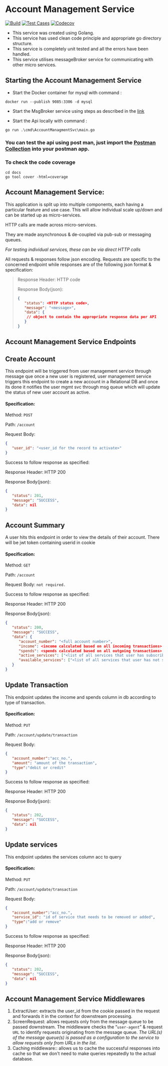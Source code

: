 # Account Management Service

[![Build](https://github.com/vatsal278/AccountManagmentSvc/actions/workflows/build.yml/badge.svg)](https://github.com/vatsal278/AccountManagmentSvc/actions/workflows/build.yml) [![Test Cases](https://github.com/vatsal278/AccountManagmentSvc/actions/workflows/test.yml/badge.svg)](https://github.com/vatsal278/AccountManagmentSvc/actions/workflows/test.yml) [![Codecov](https://codecov.io/gh/vatsal278/AccountManagmentSvc/branch/main/graph/badge.svg)](https://codecov.io/gh/vatsal278/AccountManagmentSvc)

* This service was created using Golang.
* This service has used clean code principle and appropriate go directory structure.
* This service is completely unit tested and all the errors have been handled.
* This service utilises messageBroker service for communicating with other micro services.

## Starting the Account Management Service

* Start the Docker container for mysql with command :
```
docker run --publish 9085:3306 -d mysql
```
* Start the MsgBroker service using steps as described in the [link](https://github.com/vatsal278/msgbroker)


* Start the Api locally with command :
```
go run .\cmd\AccountManagmentSvc\main.go
```
### You can test the api using post man, just import the [Postman Collection](./docs/accountmgmtSvc.postman_collection.json) into your postman app.
### To check the code coverage
```
cd docs
go tool cover -html=coverage
```
## Account Management Service:

This application is split up into multiple components, each having a particular feature and use case. This will allow individual scale up/down and can be started up as micro-services.

HTTP calls are made across micro-services.

They are made asynchronous & de-coupled via pub-sub or messaging queues.

*For testing individual services, these can be via direct HTTP calls*


All requests & responses follow json encoding.
Requests are specific to the concerned endpoint while responses are of the following json format & specification:
>
>    Response Header: HTTP code
>
>    Response Body(json):
>    ```json
>    {
>       "status": <HTTP status code>,
>       "message": "<message>",
>       "data": {
>        // object to contain the appropriate response data per API
>       }
>    }
>    ```

## Account Management Service Endpoints

## Create Account
This endpoint will be triggered from user management service through message que once a new user is registered, user management service triggers this endpoint to create a new account in a Relational DB and once its done it notifies the user mgmt svc through msg queue which will update the status of new user account as active.
#### Specification:
Method: `POST`

Path: `/account`

Request Body:
```json
{
   "user_id": "<user_id for the record to activate>"
}
```

Success to follow response as specified:

Response Header: HTTP 200

Response Body(json):
```json
{
   "status": 201,
   "message": "SUCCESS",
   "data": nil
}
```

## Account Summary
A user hits this endpoint in order to view the details of their account.
There will be jwt token containing userid in cookie
#### Specification:
Method: `GET`

Path: `/account`

Request Body: `not required.`

Success to follow response as specified:

Response Header: HTTP 200

Response Body(json):
```json
{
   "status": 200,
   "message": "SUCCESS",
   "data": {
      "account_number": "<full account number>",
      "income": <income calculated based on all incoming transactions> as float>,
      "spends": <spends calculated based on all outgoing transactions> as float>,
      "active_services": ["<list of all services that user has subscribed to>"],
      "available_services": ["<list of all services that user has not subscribed to but are available for subscription>"]
   }
}
```

## Update Transaction
This endpoint updates the income and spends column in db according to type of transaction.
#### Specification:
Method: `PUT`

Path: `/account/update/transaction`

Request Body:
```json
{
   "account_number":"acc_no.",
   "amount": "amount of the transaction",
   "type":"debit or credit"
}
```

Success to follow response as specified:

Response Header: HTTP 200

Response Body(json):
```json
{
   "status": 202,
   "message": "SUCCESS",
   "data": nil
}
```

## Update services
This endpoint updates the services column acc to query
#### Specification:
Method: `PUT`

Path: `/account/update/transaction`

Request Body:
```json
{
   "account_number":"acc_no.",
   "service_id": "id of service that needs to be removed or added",
   "type":"add or remove"
}
```

Success to follow response as specified:

Response Header: HTTP 200

Response Body(json):
```json
{
   "status": 202,
   "message": "SUCCESS",
   "data": nil
}
```

## Account Management Service Middlewares

1. ExtractUser: extracts the user_id from the cookie passed in the request and forwards it in the context for downstream processing.
2. ScreenRequest: allows requests only from the message queue to be passed downstream. The middleware checks the “`user-agent`” & request `URL` to identify requests originating from the message queue.
   *The URL(s) of the message queue(s) is passed as a configuration to the service to allow requests only from URLs in the list*.
3. Caching middleware:: allows us to cache the successful responses into cache so that we don't need to make queries repeatedly to the actual database.
